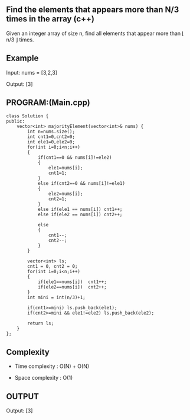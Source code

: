 ## Find the elements that appears more than N/3 times in the array  (c++)

Given an integer array of size n, find all elements that appear more than ⌊ n/3 ⌋ times.
## Example
Input: nums = [3,2,3]

Output: [3]
## PROGRAM:(Main.cpp)
```
class Solution {
public:
    vector<int> majorityElement(vector<int>& nums) {
        int n=nums.size();
        int cnt1=0,cnt2=0;
        int ele1=0,ele2=0;
        for(int i=0;i<n;i++)
        {
            if(cnt1==0 && nums[i]!=ele2)
            {
                ele1=nums[i];
                cnt1=1;
            }
            else if(cnt2==0 && nums[i]!=ele1)
            {
                ele2=nums[i];
                cnt2=1;
            }
            else if(ele1 == nums[i]) cnt1++;
            else if(ele2 == nums[i]) cnt2++;

            else
            {
                cnt1--;
                cnt2--;
            }
        }

        vector<int> ls;
        cnt1 = 0, cnt2 = 0;
        for(int i=0;i<n;i++)
        {
            if(ele1==nums[i])  cnt1++;
            if(ele2==nums[i])  cnt2++;
        }
        int mini = int(n/3)+1;

        if(cnt1>=mini) ls.push_back(ele1);
        if(cnt2>=mini && ele1!=ele2) ls.push_back(ele2);

        return ls;
    }
};
```
## Complexity
- Time complexity : O(N) + O(N)

- Space complexity : O(1)

## OUTPUT
Output: [3]
